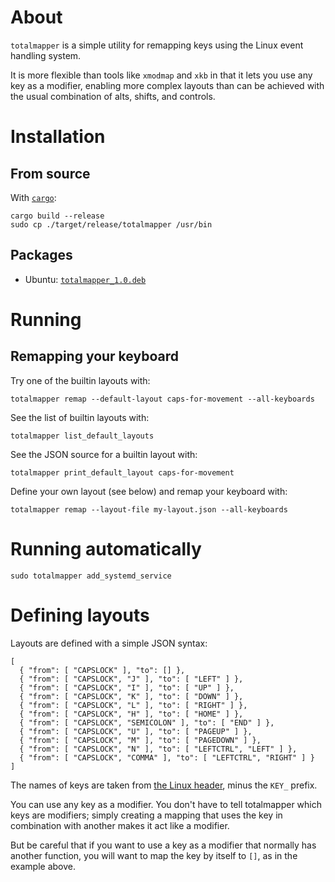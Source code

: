 
# About

`totalmapper` is a simple utility for remapping keys using the Linux event handling system.

It is more flexible than tools like `xmodmap` and `xkb` in that it lets you use any key as a modifier, enabling more complex layouts than can be achieved with the usual combination of alts, shifts, and controls.

# Installation

## From source

With [`cargo`](https://doc.rust-lang.org/cargo/):

    cargo build --release
    sudo cp ./target/release/totalmapper /usr/bin

## Packages

* Ubuntu: [`totalmapper_1.0.deb`](https://github.com/ellbur/totalmapper/releases/download/1.0/totalmapper_1.0.deb)

# Running

## Remapping your keyboard

Try one of the builtin layouts with:

    totalmapper remap --default-layout caps-for-movement --all-keyboards

See the list of builtin layouts with:

    totalmapper list_default_layouts

See the JSON source for a builtin layout with:

    totalmapper print_default_layout caps-for-movement

Define your own layout (see below) and remap your keyboard with:

    totalmapper remap --layout-file my-layout.json --all-keyboards

# Running automatically

    sudo totalmapper add_systemd_service

# Defining layouts

Layouts are defined with a simple JSON syntax:

    [
      { "from": [ "CAPSLOCK" ], "to": [] },
      { "from": [ "CAPSLOCK", "J" ], "to": [ "LEFT" ] },
      { "from": [ "CAPSLOCK", "I" ], "to": [ "UP" ] },
      { "from": [ "CAPSLOCK", "K" ], "to": [ "DOWN" ] },
      { "from": [ "CAPSLOCK", "L" ], "to": [ "RIGHT" ] },
      { "from": [ "CAPSLOCK", "H" ], "to": [ "HOME" ] },
      { "from": [ "CAPSLOCK", "SEMICOLON" ], "to": [ "END" ] },
      { "from": [ "CAPSLOCK", "U" ], "to": [ "PAGEUP" ] },
      { "from": [ "CAPSLOCK", "M" ], "to": [ "PAGEDOWN" ] },
      { "from": [ "CAPSLOCK", "N" ], "to": [ "LEFTCTRL", "LEFT" ] },
      { "from": [ "CAPSLOCK", "COMMA" ], "to": [ "LEFTCTRL", "RIGHT" ] }
    ]

The names of keys are taken from [the Linux header](https://github.com/torvalds/linux/blob/master/include/uapi/linux/input-event-codes.h), minus the `KEY_` prefix.

You can use any key as a modifier. You don't have to tell totalmapper which keys are modifiers; simply creating a mapping that uses the key in combination with another makes it act like a modifier.

But be careful that if you want to use a key as a modifier that normally has another function, you will want to map the key by itself to `[]`, as in the example above.


